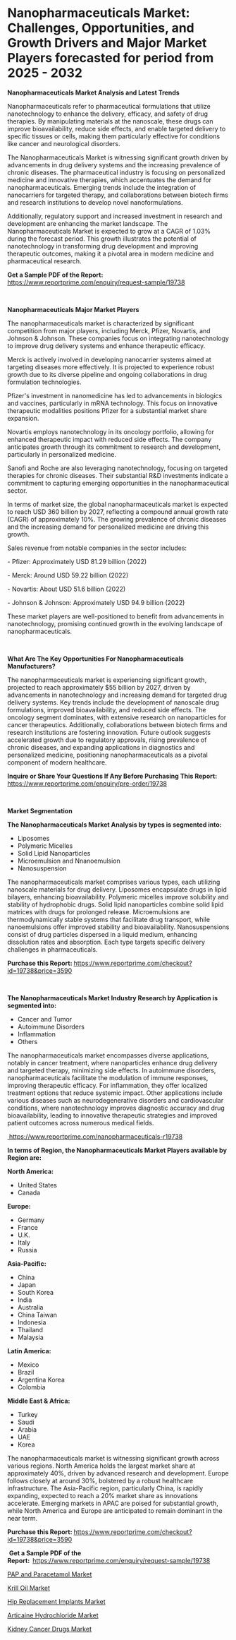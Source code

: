 <p><h1>Nanopharmaceuticals Market: Challenges, Opportunities, and Growth Drivers and Major Market Players forecasted for period from 2025 - 2032</h1></p><p><strong>Nanopharmaceuticals Market Analysis and Latest Trends</strong></p>
<p><p>Nanopharmaceuticals refer to pharmaceutical formulations that utilize nanotechnology to enhance the delivery, efficacy, and safety of drug therapies. By manipulating materials at the nanoscale, these drugs can improve bioavailability, reduce side effects, and enable targeted delivery to specific tissues or cells, making them particularly effective for conditions like cancer and neurological disorders.</p><p>The Nanopharmaceuticals Market is witnessing significant growth driven by advancements in drug delivery systems and the increasing prevalence of chronic diseases. The pharmaceutical industry is focusing on personalized medicine and innovative therapies, which accentuates the demand for nanopharmaceuticals. Emerging trends include the integration of nanocarriers for targeted therapy, and collaborations between biotech firms and research institutions to develop novel nanoformulations.</p><p>Additionally, regulatory support and increased investment in research and development are enhancing the market landscape. The Nanopharmaceuticals Market is expected to grow at a CAGR of 1.03% during the forecast period. This growth illustrates the potential of nanotechnology in transforming drug development and improving therapeutic outcomes, making it a pivotal area in modern medicine and pharmaceutical research.</p></p>
<p><strong>Get a Sample PDF of the Report:&nbsp;</strong> <a href="https://www.reportprime.com/enquiry/request-sample/19738?utm_campaign=84&utm_medium=2&utm_source=Github&utm_content=ia&utm_term=20032025&utm_id=nanopharmaceuticals">https://www.reportprime.com/enquiry/request-sample/19738</a></p>
<p>&nbsp;</p>
<p><strong>Nanopharmaceuticals Major Market Players</strong></p>
<p><p>The nanopharmaceuticals market is characterized by significant competition from major players, including Merck, Pfizer, Novartis, and Johnson & Johnson. These companies focus on integrating nanotechnology to improve drug delivery systems and enhance therapeutic efficacy.</p><p>Merck is actively involved in developing nanocarrier systems aimed at targeting diseases more effectively. It is projected to experience robust growth due to its diverse pipeline and ongoing collaborations in drug formulation technologies.</p><p>Pfizer's investment in nanomedicine has led to advancements in biologics and vaccines, particularly in mRNA technology. This focus on innovative therapeutic modalities positions Pfizer for a substantial market share expansion.</p><p>Novartis employs nanotechnology in its oncology portfolio, allowing for enhanced therapeutic impact with reduced side effects. The company anticipates growth through its commitment to research and development, particularly in personalized medicine.</p><p>Sanofi and Roche are also leveraging nanotechnology, focusing on targeted therapies for chronic diseases. Their substantial R&D investments indicate a commitment to capturing emerging opportunities in the nanopharmaceutical sector.</p><p>In terms of market size, the global nanopharmaceuticals market is expected to reach USD 360 billion by 2027, reflecting a compound annual growth rate (CAGR) of approximately 10%. The growing prevalence of chronic diseases and the increasing demand for personalized medicine are driving this growth.</p><p>Sales revenue from notable companies in the sector includes:</p><p>- Pfizer: Approximately USD 81.29 billion (2022)</p><p>- Merck: Around USD 59.22 billion (2022)</p><p>- Novartis: About USD 51.6 billion (2022)</p><p>- Johnson & Johnson: Approximately USD 94.9 billion (2022)</p><p>These market players are well-positioned to benefit from advancements in nanotechnology, promising continued growth in the evolving landscape of nanopharmaceuticals.</p></p>
<p>&nbsp;</p>
<p><strong>What Are The Key Opportunities For Nanopharmaceuticals Manufacturers?</strong></p>
<p><p>The nanopharmaceuticals market is experiencing significant growth, projected to reach approximately $55 billion by 2027, driven by advancements in nanotechnology and increasing demand for targeted drug delivery systems. Key trends include the development of nanoscale drug formulations, improved bioavailability, and reduced side effects. The oncology segment dominates, with extensive research on nanoparticles for cancer therapeutics. Additionally, collaborations between biotech firms and research institutions are fostering innovation. Future outlook suggests accelerated growth due to regulatory approvals, rising prevalence of chronic diseases, and expanding applications in diagnostics and personalized medicine, positioning nanopharmaceuticals as a pivotal component of modern healthcare.</p></p>
<p><strong>Inquire or Share Your Questions If Any Before Purchasing This Report:</strong> <a href="https://www.reportprime.com/enquiry/pre-order/19738?utm_campaign=84&utm_medium=2&utm_source=Github&utm_content=ia&utm_term=20032025&utm_id=nanopharmaceuticals">https://www.reportprime.com/enquiry/pre-order/19738</a></p>
<p>&nbsp;</p>
<p><strong>Market Segmentation</strong></p>
<p><strong>The Nanopharmaceuticals Market Analysis by types is segmented into:</strong></p>
<p><ul><li>Liposomes</li><li>Polymeric Micelles</li><li>Solid Lipid Nanoparticles</li><li>Microemulsion and Nnanoemulsion</li><li>Nanosuspension</li></ul></p>
<p><p>The nanopharmaceuticals market comprises various types, each utilizing nanoscale materials for drug delivery. Liposomes encapsulate drugs in lipid bilayers, enhancing bioavailability. Polymeric micelles improve solubility and stability of hydrophobic drugs. Solid lipid nanoparticles combine solid lipid matrices with drugs for prolonged release. Microemulsions are thermodynamically stable systems that facilitate drug transport, while nanoemulsions offer improved stability and bioavailability. Nanosuspensions consist of drug particles dispersed in a liquid medium, enhancing dissolution rates and absorption. Each type targets specific delivery challenges in pharmaceuticals.</p></p>
<p><strong>Purchase this Report:&nbsp;</strong><a href="https://www.reportprime.com/checkout?id=19738&price=3590&utm_campaign=84&utm_medium=2&utm_source=Github&utm_content=ia&utm_term=20032025&utm_id=nanopharmaceuticals">https://www.reportprime.com/checkout?id=19738&price=3590</a></p>
<p>&nbsp;</p>
<p><strong>The Nanopharmaceuticals Market Industry Research by Application is segmented into:</strong></p>
<p><ul><li>Cancer and Tumor</li><li>Autoimmune Disorders</li><li>Inflammation</li><li>Others</li></ul></p>
<p><p>The nanopharmaceuticals market encompasses diverse applications, notably in cancer treatment, where nanoparticles enhance drug delivery and targeted therapy, minimizing side effects. In autoimmune disorders, nanopharmaceuticals facilitate the modulation of immune responses, improving therapeutic efficacy. For inflammation, they offer localized treatment options that reduce systemic impact. Other applications include various diseases such as neurodegenerative disorders and cardiovascular conditions, where nanotechnology improves diagnostic accuracy and drug bioavailability, leading to innovative therapeutic strategies and improved patient outcomes across numerous medical fields.</p></p>
<p><a href="https://www.reportprime.com/nanopharmaceuticals-r19738?utm_campaign=84&utm_medium=2&utm_source=Github&utm_content=ia&utm_term=20032025&utm_id=nanopharmaceuticals">&nbsp;https://www.reportprime.com/nanopharmaceuticals-r19738</a></p>
<p><strong>In terms of Region, the Nanopharmaceuticals Market Players available by Region are:</strong></p>
<p>
    <p> <strong> North America: </strong>
        <ul>
            <li>United States</li>
            <li>Canada</li>
        </ul>
        </p> 
    <p> <strong> Europe: </strong>
        <ul>
            <li>Germany</li>
            <li>France</li>
            <li>U.K.</li>
            <li>Italy</li>
            <li>Russia</li>
        </ul>
        </p> 
    <p> <strong> Asia-Pacific: </strong>
        <ul>
            <li>China</li>
            <li>Japan</li>
            <li>South Korea</li>
            <li>India</li>
            <li>Australia</li>
            <li>China Taiwan</li>
            <li>Indonesia</li>
            <li>Thailand</li>
            <li>Malaysia</li>
        </ul>
        </p> 
    <p> <strong> Latin America: </strong>
        <ul>
            <li>Mexico</li>
            <li>Brazil</li>
            <li>Argentina Korea</li>
            <li>Colombia</li>
        </ul>
        </p> 
    <p> <strong> Middle East & Africa: </strong>
        <ul>
            <li>Turkey</li>
            <li>Saudi</li>
            <li>Arabia</li>
            <li>UAE</li>
            <li>Korea</li>
        </ul>
    </p>
    </p>
<p><p>The nanopharmaceuticals market is witnessing significant growth across various regions. North America holds the largest market share at approximately 40%, driven by advanced research and development. Europe follows closely at around 30%, bolstered by a robust healthcare infrastructure. The Asia-Pacific region, particularly China, is rapidly expanding, expected to reach a 20% market share as innovations accelerate. Emerging markets in APAC are poised for substantial growth, while North America and Europe are anticipated to remain dominant in the near term.</p></p>
<p><strong>Purchase this Report: </strong><a href="https://www.reportprime.com/checkout?id=19738&price=3590&utm_campaign=84&utm_medium=2&utm_source=Github&utm_content=ia&utm_term=20032025&utm_id=nanopharmaceuticals">https://www.reportprime.com/checkout?id=19738&price=3590</a></p>
<p>&nbsp;<strong>Get a Sample PDF of the Report:&nbsp;&nbsp;</strong><a href="https://www.reportprime.com/enquiry/request-sample/19738?utm_campaign=84&utm_medium=2&utm_source=Github&utm_content=ia&utm_term=20032025&utm_id=nanopharmaceuticals">https://www.reportprime.com/enquiry/request-sample/19738</a></p>
<p><strong></strong></p>
<p><p><a href="https://github.com/meuskocov/Market-Research-Report-List-1/blob/main/pap-and-paracetamol-market.md?utm_campaign=84&utm_medium=2&utm_source=Github&utm_content=ia&utm_term=20032025&utm_id=nanopharmaceuticals">PAP and Paracetamol Market</a></p><p><a href="https://github.com/raeezkenedz/Market-Research-Report-List-1/blob/main/krill-oil-market.md?utm_campaign=84&utm_medium=2&utm_source=Github&utm_content=ia&utm_term=20032025&utm_id=nanopharmaceuticals">Krill Oil Market</a></p><p><a href="https://github.com/cheryjhonson/Market-Research-Report-List-1/blob/main/hip-replacement-implants-market.md?utm_campaign=84&utm_medium=2&utm_source=Github&utm_content=ia&utm_term=20032025&utm_id=nanopharmaceuticals">Hip Replacement Implants Market</a></p><p><a href="https://github.com/pelahotayabe/Market-Research-Report-List-1/blob/main/articaine-hydrochloride-market.md?utm_campaign=84&utm_medium=2&utm_source=Github&utm_content=ia&utm_term=20032025&utm_id=nanopharmaceuticals">Articaine Hydrochloride Market</a></p><p><a href="https://github.com/elitasvimal/Market-Research-Report-List-1/blob/main/kidney-cancer-drugs-market.md?utm_campaign=84&utm_medium=2&utm_source=Github&utm_content=ia&utm_term=20032025&utm_id=nanopharmaceuticals">Kidney Cancer Drugs Market</a></p></p>